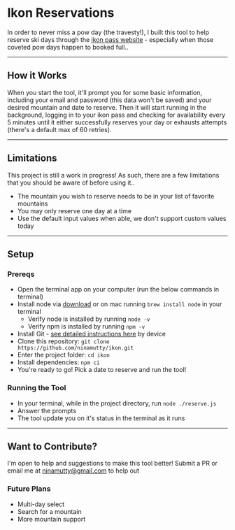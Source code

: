 # Ikon Reservations
In order to never miss a pow day (the travesty!), I built this tool to help reserve ski days through the [ikon pass website](https://www.ikonpass.com/) - especially when those coveted pow days happen to booked full..

--------------------
## How it Works
When you start the tool, it'll prompt you for some basic information, including your email and password (this data won't be saved) and your desired mountain and date to reserve. Then it will start running in the background, logging in to your ikon pass and checking for availability every 5 minutes until it either successfully reserves your day or exhausts attempts (there's a default max of 60 retries).


--------------------
## Limitations
This project is still a work in progress! As such, there are a few limitations that you should be aware of before using it..

* The mountain you wish to reserve needs to be in your list of favorite mountains
* You may only reserve one day at a time
* Use the default input values when able, we don't support custom values today


--------------------
## Setup
### Prereqs
* Open the terminal app on your computer (run the below commands in terminal)
* Install node via [download](https://nodejs.org/en/download/) or on mac running `brew install node` in your terminal
  * Verify node is installed by running `node -v`
  * Verify npm is installed by running `npm -v`
* Install Git - [see detailed instructions here](https://git-scm.com/book/en/v2/Getting-Started-Installing-Git) by device
* Clone this repository: `git clone https://github.com/ninamutty/ikon.git`
* Enter the project folder: `cd ikon`
* Install dependencies: `npm ci`
* You're ready to go! Pick a date to reserve and run the tool!


### Running the Tool
* In your terminal, while in the project directory, run `node ./reserve.js`
* Answer the prompts 
* The tool update you on it's status in the terminal as it runs


--------------------
## Want to Contribute?
I'm open to help and suggestions to make this tool better! Submit a PR or email me at ninamutty@gmail.com to help out

### Future Plans
* Multi-day select
* Search for a mountain
* More mountain support
